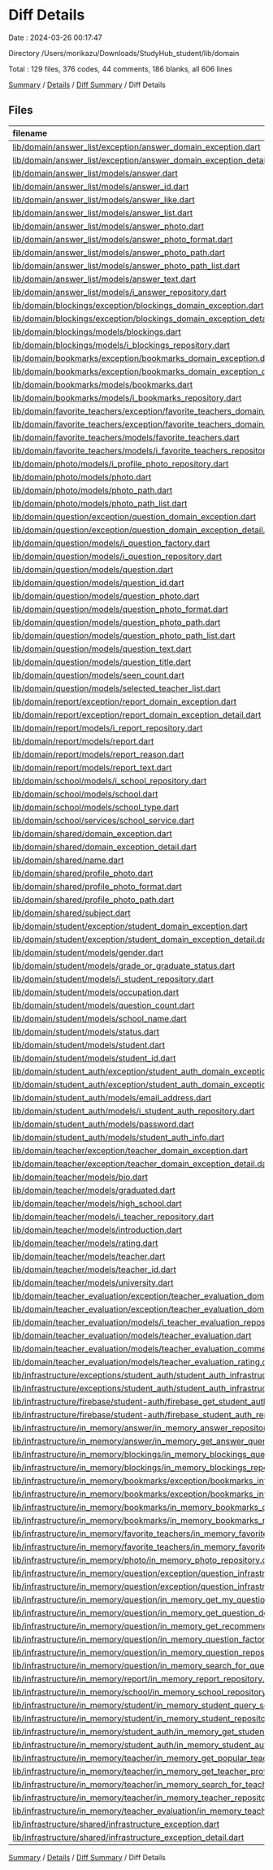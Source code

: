 # Diff Details

Date : 2024-03-26 00:17:47

Directory /Users/morikazu/Downloads/StudyHub_student/lib/domain

Total : 129 files,  376 codes, 44 comments, 186 blanks, all 606 lines

[Summary](results.md) / [Details](details.md) / [Diff Summary](diff.md) / Diff Details

## Files
| filename | language | code | comment | blank | total |
| :--- | :--- | ---: | ---: | ---: | ---: |
| [lib/domain/answer_list/exception/answer_domain_exception.dart](/lib/domain/answer_list/exception/answer_domain_exception.dart) | Dart | 8 | 0 | 2 | 10 |
| [lib/domain/answer_list/exception/answer_domain_exception_detail.dart](/lib/domain/answer_list/exception/answer_domain_exception_detail.dart) | Dart | 20 | 0 | 5 | 25 |
| [lib/domain/answer_list/models/answer.dart](/lib/domain/answer_list/models/answer.dart) | Dart | 32 | 8 | 6 | 46 |
| [lib/domain/answer_list/models/answer_id.dart](/lib/domain/answer_list/models/answer_id.dart) | Dart | 26 | 0 | 6 | 32 |
| [lib/domain/answer_list/models/answer_like.dart](/lib/domain/answer_list/models/answer_like.dart) | Dart | 45 | 0 | 8 | 53 |
| [lib/domain/answer_list/models/answer_list.dart](/lib/domain/answer_list/models/answer_list.dart) | Dart | 8 | 8 | 7 | 23 |
| [lib/domain/answer_list/models/answer_photo.dart](/lib/domain/answer_list/models/answer_photo.dart) | Dart | 29 | 0 | 5 | 34 |
| [lib/domain/answer_list/models/answer_photo_format.dart](/lib/domain/answer_list/models/answer_photo_format.dart) | Dart | 11 | 0 | 4 | 15 |
| [lib/domain/answer_list/models/answer_photo_path.dart](/lib/domain/answer_list/models/answer_photo_path.dart) | Dart | 16 | 0 | 4 | 20 |
| [lib/domain/answer_list/models/answer_photo_path_list.dart](/lib/domain/answer_list/models/answer_photo_path_list.dart) | Dart | 15 | 0 | 4 | 19 |
| [lib/domain/answer_list/models/answer_text.dart](/lib/domain/answer_list/models/answer_text.dart) | Dart | 17 | 0 | 3 | 20 |
| [lib/domain/answer_list/models/i_answer_repository.dart](/lib/domain/answer_list/models/i_answer_repository.dart) | Dart | 5 | 0 | 2 | 7 |
| [lib/domain/blockings/exception/blockings_domain_exception.dart](/lib/domain/blockings/exception/blockings_domain_exception.dart) | Dart | 8 | 0 | 2 | 10 |
| [lib/domain/blockings/exception/blockings_domain_exception_detail.dart](/lib/domain/blockings/exception/blockings_domain_exception_detail.dart) | Dart | 9 | 0 | 5 | 14 |
| [lib/domain/blockings/models/blockings.dart](/lib/domain/blockings/models/blockings.dart) | Dart | 39 | 0 | 9 | 48 |
| [lib/domain/blockings/models/i_blockings_repository.dart](/lib/domain/blockings/models/i_blockings_repository.dart) | Dart | 6 | 0 | 2 | 8 |
| [lib/domain/bookmarks/exception/bookmarks_domain_exception.dart](/lib/domain/bookmarks/exception/bookmarks_domain_exception.dart) | Dart | 8 | 0 | 2 | 10 |
| [lib/domain/bookmarks/exception/bookmarks_domain_exception_detail.dart](/lib/domain/bookmarks/exception/bookmarks_domain_exception_detail.dart) | Dart | 9 | 0 | 5 | 14 |
| [lib/domain/bookmarks/models/bookmarks.dart](/lib/domain/bookmarks/models/bookmarks.dart) | Dart | 34 | 0 | 9 | 43 |
| [lib/domain/bookmarks/models/i_bookmarks_repository.dart](/lib/domain/bookmarks/models/i_bookmarks_repository.dart) | Dart | 6 | 0 | 2 | 8 |
| [lib/domain/favorite_teachers/exception/favorite_teachers_domain_exception.dart](/lib/domain/favorite_teachers/exception/favorite_teachers_domain_exception.dart) | Dart | 8 | 0 | 2 | 10 |
| [lib/domain/favorite_teachers/exception/favorite_teachers_domain_exception_detail.dart](/lib/domain/favorite_teachers/exception/favorite_teachers_domain_exception_detail.dart) | Dart | 12 | 0 | 6 | 18 |
| [lib/domain/favorite_teachers/models/favorite_teachers.dart](/lib/domain/favorite_teachers/models/favorite_teachers.dart) | Dart | 44 | 0 | 9 | 53 |
| [lib/domain/favorite_teachers/models/i_favorite_teachers_repository.dart](/lib/domain/favorite_teachers/models/i_favorite_teachers_repository.dart) | Dart | 6 | 0 | 2 | 8 |
| [lib/domain/photo/models/i_profile_photo_repository.dart](/lib/domain/photo/models/i_profile_photo_repository.dart) | Dart | 8 | 0 | 2 | 10 |
| [lib/domain/photo/models/photo.dart](/lib/domain/photo/models/photo.dart) | Dart | 27 | 0 | 6 | 33 |
| [lib/domain/photo/models/photo_path.dart](/lib/domain/photo/models/photo_path.dart) | Dart | 21 | 0 | 6 | 27 |
| [lib/domain/photo/models/photo_path_list.dart](/lib/domain/photo/models/photo_path_list.dart) | Dart | 11 | 0 | 6 | 17 |
| [lib/domain/question/exception/question_domain_exception.dart](/lib/domain/question/exception/question_domain_exception.dart) | Dart | 8 | 0 | 2 | 10 |
| [lib/domain/question/exception/question_domain_exception_detail.dart](/lib/domain/question/exception/question_domain_exception_detail.dart) | Dart | 26 | 0 | 5 | 31 |
| [lib/domain/question/models/i_question_factory.dart](/lib/domain/question/models/i_question_factory.dart) | Dart | 17 | 8 | 4 | 29 |
| [lib/domain/question/models/i_question_repository.dart](/lib/domain/question/models/i_question_repository.dart) | Dart | 8 | 0 | 2 | 10 |
| [lib/domain/question/models/question.dart](/lib/domain/question/models/question.dart) | Dart | 88 | 2 | 16 | 106 |
| [lib/domain/question/models/question_id.dart](/lib/domain/question/models/question_id.dart) | Dart | 26 | 0 | 6 | 32 |
| [lib/domain/question/models/question_photo.dart](/lib/domain/question/models/question_photo.dart) | Dart | 30 | 0 | 6 | 36 |
| [lib/domain/question/models/question_photo_format.dart](/lib/domain/question/models/question_photo_format.dart) | Dart | 11 | 0 | 4 | 15 |
| [lib/domain/question/models/question_photo_path.dart](/lib/domain/question/models/question_photo_path.dart) | Dart | 19 | 0 | 5 | 24 |
| [lib/domain/question/models/question_photo_path_list.dart](/lib/domain/question/models/question_photo_path_list.dart) | Dart | 15 | 7 | 5 | 27 |
| [lib/domain/question/models/question_text.dart](/lib/domain/question/models/question_text.dart) | Dart | 22 | 0 | 3 | 25 |
| [lib/domain/question/models/question_title.dart](/lib/domain/question/models/question_title.dart) | Dart | 18 | 0 | 3 | 21 |
| [lib/domain/question/models/seen_count.dart](/lib/domain/question/models/seen_count.dart) | Dart | 41 | 2 | 9 | 52 |
| [lib/domain/question/models/selected_teacher_list.dart](/lib/domain/question/models/selected_teacher_list.dart) | Dart | 15 | 0 | 5 | 20 |
| [lib/domain/report/exception/report_domain_exception.dart](/lib/domain/report/exception/report_domain_exception.dart) | Dart | 8 | 0 | 2 | 10 |
| [lib/domain/report/exception/report_domain_exception_detail.dart](/lib/domain/report/exception/report_domain_exception_detail.dart) | Dart | 11 | 0 | 5 | 16 |
| [lib/domain/report/models/i_report_repository.dart](/lib/domain/report/models/i_report_repository.dart) | Dart | 4 | 0 | 2 | 6 |
| [lib/domain/report/models/report.dart](/lib/domain/report/models/report.dart) | Dart | 15 | 0 | 3 | 18 |
| [lib/domain/report/models/report_reason.dart](/lib/domain/report/models/report_reason.dart) | Dart | 15 | 0 | 6 | 21 |
| [lib/domain/report/models/report_text.dart](/lib/domain/report/models/report_text.dart) | Dart | 21 | 0 | 4 | 25 |
| [lib/domain/school/models/i_school_repository.dart](/lib/domain/school/models/i_school_repository.dart) | Dart | 5 | 0 | 2 | 7 |
| [lib/domain/school/models/school.dart](/lib/domain/school/models/school.dart) | Dart | 19 | 0 | 6 | 25 |
| [lib/domain/school/models/school_type.dart](/lib/domain/school/models/school_type.dart) | Dart | 11 | 0 | 4 | 15 |
| [lib/domain/school/services/school_service.dart](/lib/domain/school/services/school_service.dart) | Dart | 13 | 0 | 4 | 17 |
| [lib/domain/shared/domain_exception.dart](/lib/domain/shared/domain_exception.dart) | Dart | 13 | 0 | 4 | 17 |
| [lib/domain/shared/domain_exception_detail.dart](/lib/domain/shared/domain_exception_detail.dart) | Dart | 4 | 0 | 2 | 6 |
| [lib/domain/shared/name.dart](/lib/domain/shared/name.dart) | Dart | 31 | 0 | 5 | 36 |
| [lib/domain/shared/profile_photo.dart](/lib/domain/shared/profile_photo.dart) | Dart | 34 | 0 | 6 | 40 |
| [lib/domain/shared/profile_photo_format.dart](/lib/domain/shared/profile_photo_format.dart) | Dart | 11 | 0 | 4 | 15 |
| [lib/domain/shared/profile_photo_path.dart](/lib/domain/shared/profile_photo_path.dart) | Dart | 16 | 0 | 4 | 20 |
| [lib/domain/shared/subject.dart](/lib/domain/shared/subject.dart) | Dart | 12 | 0 | 4 | 16 |
| [lib/domain/student/exception/student_domain_exception.dart](/lib/domain/student/exception/student_domain_exception.dart) | Dart | 8 | 0 | 2 | 10 |
| [lib/domain/student/exception/student_domain_exception_detail.dart](/lib/domain/student/exception/student_domain_exception_detail.dart) | Dart | 19 | 0 | 5 | 24 |
| [lib/domain/student/models/gender.dart](/lib/domain/student/models/gender.dart) | Dart | 12 | 0 | 4 | 16 |
| [lib/domain/student/models/grade_or_graduate_status.dart](/lib/domain/student/models/grade_or_graduate_status.dart) | Dart | 13 | 0 | 4 | 17 |
| [lib/domain/student/models/i_student_repository.dart](/lib/domain/student/models/i_student_repository.dart) | Dart | 7 | 0 | 2 | 9 |
| [lib/domain/student/models/occupation.dart](/lib/domain/student/models/occupation.dart) | Dart | 12 | 0 | 4 | 16 |
| [lib/domain/student/models/question_count.dart](/lib/domain/student/models/question_count.dart) | Dart | 38 | 0 | 8 | 46 |
| [lib/domain/student/models/school_name.dart](/lib/domain/student/models/school_name.dart) | Dart | 0 | 18 | 5 | 23 |
| [lib/domain/student/models/status.dart](/lib/domain/student/models/status.dart) | Dart | 13 | 0 | 5 | 18 |
| [lib/domain/student/models/student.dart](/lib/domain/student/models/student.dart) | Dart | 116 | 0 | 15 | 131 |
| [lib/domain/student/models/student_id.dart](/lib/domain/student/models/student_id.dart) | Dart | 26 | 0 | 6 | 32 |
| [lib/domain/student_auth/exception/student_auth_domain_exception.dart](/lib/domain/student_auth/exception/student_auth_domain_exception.dart) | Dart | 8 | 0 | 2 | 10 |
| [lib/domain/student_auth/exception/student_auth_domain_exception_detail.dart](/lib/domain/student_auth/exception/student_auth_domain_exception_detail.dart) | Dart | 13 | 0 | 5 | 18 |
| [lib/domain/student_auth/models/email_address.dart](/lib/domain/student_auth/models/email_address.dart) | Dart | 36 | 0 | 6 | 42 |
| [lib/domain/student_auth/models/i_student_auth_repository.dart](/lib/domain/student_auth/models/i_student_auth_repository.dart) | Dart | 20 | 0 | 2 | 22 |
| [lib/domain/student_auth/models/password.dart](/lib/domain/student_auth/models/password.dart) | Dart | 39 | 0 | 7 | 46 |
| [lib/domain/student_auth/models/student_auth_info.dart](/lib/domain/student_auth/models/student_auth_info.dart) | Dart | 32 | 0 | 7 | 39 |
| [lib/domain/teacher/exception/teacher_domain_exception.dart](/lib/domain/teacher/exception/teacher_domain_exception.dart) | Dart | 8 | 0 | 2 | 10 |
| [lib/domain/teacher/exception/teacher_domain_exception_detail.dart](/lib/domain/teacher/exception/teacher_domain_exception_detail.dart) | Dart | 16 | 0 | 5 | 21 |
| [lib/domain/teacher/models/bio.dart](/lib/domain/teacher/models/bio.dart) | Dart | 13 | 0 | 4 | 17 |
| [lib/domain/teacher/models/graduated.dart](/lib/domain/teacher/models/graduated.dart) | Dart | 10 | 0 | 4 | 14 |
| [lib/domain/teacher/models/high_school.dart](/lib/domain/teacher/models/high_school.dart) | Dart | 4 | 0 | 2 | 6 |
| [lib/domain/teacher/models/i_teacher_repository.dart](/lib/domain/teacher/models/i_teacher_repository.dart) | Dart | 5 | 0 | 2 | 7 |
| [lib/domain/teacher/models/introduction.dart](/lib/domain/teacher/models/introduction.dart) | Dart | 13 | 0 | 4 | 17 |
| [lib/domain/teacher/models/rating.dart](/lib/domain/teacher/models/rating.dart) | Dart | 14 | 0 | 4 | 18 |
| [lib/domain/teacher/models/teacher.dart](/lib/domain/teacher/models/teacher.dart) | Dart | 48 | 0 | 4 | 52 |
| [lib/domain/teacher/models/teacher_id.dart](/lib/domain/teacher/models/teacher_id.dart) | Dart | 26 | 0 | 6 | 32 |
| [lib/domain/teacher/models/university.dart](/lib/domain/teacher/models/university.dart) | Dart | 11 | 0 | 4 | 15 |
| [lib/domain/teacher_evaluation/exception/teacher_evaluation_domain_exception.dart](/lib/domain/teacher_evaluation/exception/teacher_evaluation_domain_exception.dart) | Dart | 8 | 0 | 2 | 10 |
| [lib/domain/teacher_evaluation/exception/teacher_evaluation_domain_exception_detail.dart](/lib/domain/teacher_evaluation/exception/teacher_evaluation_domain_exception_detail.dart) | Dart | 13 | 0 | 6 | 19 |
| [lib/domain/teacher_evaluation/models/i_teacher_evaluation_repository.dart](/lib/domain/teacher_evaluation/models/i_teacher_evaluation_repository.dart) | Dart | 6 | 0 | 2 | 8 |
| [lib/domain/teacher_evaluation/models/teacher_evaluation.dart](/lib/domain/teacher_evaluation/models/teacher_evaluation.dart) | Dart | 27 | 0 | 4 | 31 |
| [lib/domain/teacher_evaluation/models/teacher_evaluation_comment.dart](/lib/domain/teacher_evaluation/models/teacher_evaluation_comment.dart) | Dart | 14 | 0 | 4 | 18 |
| [lib/domain/teacher_evaluation/models/teacher_evaluation_rating.dart](/lib/domain/teacher_evaluation/models/teacher_evaluation_rating.dart) | Dart | 14 | 0 | 5 | 19 |
| [lib/infrastructure/exceptions/student_auth/student_auth_infrastructure_exception.dart](/lib/infrastructure/exceptions/student_auth/student_auth_infrastructure_exception.dart) | Dart | -8 | 0 | -2 | -10 |
| [lib/infrastructure/exceptions/student_auth/student_auth_infrastructure_exception_detail.dart](/lib/infrastructure/exceptions/student_auth/student_auth_infrastructure_exception_detail.dart) | Dart | -18 | -4 | -5 | -27 |
| [lib/infrastructure/firebase/student-auth/firebase_get_student_auth_query_service.dart](/lib/infrastructure/firebase/student-auth/firebase_get_student_auth_query_service.dart) | Dart | -24 | 0 | -5 | -29 |
| [lib/infrastructure/firebase/student-auth/firebase_student_auth_repository.dart](/lib/infrastructure/firebase/student-auth/firebase_student_auth_repository.dart) | Dart | -151 | -1 | -13 | -165 |
| [lib/infrastructure/in_memory/answer/in_memory_answer_repository.dart](/lib/infrastructure/in_memory/answer/in_memory_answer_repository.dart) | Dart | -58 | 0 | -6 | -64 |
| [lib/infrastructure/in_memory/answer/in_memory_get_answer_query_service.dart](/lib/infrastructure/in_memory/answer/in_memory_get_answer_query_service.dart) | Dart | -62 | 0 | -8 | -70 |
| [lib/infrastructure/in_memory/blockings/in_memory_blockings_query_service.dart](/lib/infrastructure/in_memory/blockings/in_memory_blockings_query_service.dart) | Dart | -42 | 0 | -7 | -49 |
| [lib/infrastructure/in_memory/blockings/in_memory_blockings_repository.dart](/lib/infrastructure/in_memory/blockings/in_memory_blockings_repository.dart) | Dart | -22 | 0 | -6 | -28 |
| [lib/infrastructure/in_memory/bookmarks/exception/bookmarks_infrastructure_exception.dart](/lib/infrastructure/in_memory/bookmarks/exception/bookmarks_infrastructure_exception.dart) | Dart | -8 | 0 | -2 | -10 |
| [lib/infrastructure/in_memory/bookmarks/exception/bookmarks_infrastructure_exception_detail.dart](/lib/infrastructure/in_memory/bookmarks/exception/bookmarks_infrastructure_exception_detail.dart) | Dart | -11 | 0 | -5 | -16 |
| [lib/infrastructure/in_memory/bookmarks/in_memory_bookmarks_query_service.dart](/lib/infrastructure/in_memory/bookmarks/in_memory_bookmarks_query_service.dart) | Dart | -68 | 0 | -11 | -79 |
| [lib/infrastructure/in_memory/bookmarks/in_memory_bookmarks_repository.dart](/lib/infrastructure/in_memory/bookmarks/in_memory_bookmarks_repository.dart) | Dart | -22 | 0 | -6 | -28 |
| [lib/infrastructure/in_memory/favorite_teachers/in_memory_favorite_teacher_query_service.dart](/lib/infrastructure/in_memory/favorite_teachers/in_memory_favorite_teacher_query_service.dart) | Dart | -45 | 0 | -8 | -53 |
| [lib/infrastructure/in_memory/favorite_teachers/in_memory_favorite_teachers_repository.dart](/lib/infrastructure/in_memory/favorite_teachers/in_memory_favorite_teachers_repository.dart) | Dart | -23 | 0 | -6 | -29 |
| [lib/infrastructure/in_memory/photo/in_memory_photo_repository.dart](/lib/infrastructure/in_memory/photo/in_memory_photo_repository.dart) | Dart | -32 | 0 | -8 | -40 |
| [lib/infrastructure/in_memory/question/exception/question_infrastructure_exception.dart](/lib/infrastructure/in_memory/question/exception/question_infrastructure_exception.dart) | Dart | -8 | 0 | -2 | -10 |
| [lib/infrastructure/in_memory/question/exception/question_infrastructure_exception_detail.dart](/lib/infrastructure/in_memory/question/exception/question_infrastructure_exception_detail.dart) | Dart | -12 | 0 | -5 | -17 |
| [lib/infrastructure/in_memory/question/in_memory_get_my_questions_query_service.dart](/lib/infrastructure/in_memory/question/in_memory_get_my_questions_query_service.dart) | Dart | -70 | 0 | -9 | -79 |
| [lib/infrastructure/in_memory/question/in_memory_get_question_detail_query_service.dart](/lib/infrastructure/in_memory/question/in_memory_get_question_detail_query_service.dart) | Dart | -20 | 0 | -6 | -26 |
| [lib/infrastructure/in_memory/question/in_memory_get_recommended_questions_query_service.dart](/lib/infrastructure/in_memory/question/in_memory_get_recommended_questions_query_service.dart) | Dart | -73 | -1 | -10 | -84 |
| [lib/infrastructure/in_memory/question/in_memory_question_factory.dart](/lib/infrastructure/in_memory/question/in_memory_question_factory.dart) | Dart | -42 | 0 | -5 | -47 |
| [lib/infrastructure/in_memory/question/in_memory_question_repository.dart](/lib/infrastructure/in_memory/question/in_memory_question_repository.dart) | Dart | -35 | 0 | -11 | -46 |
| [lib/infrastructure/in_memory/question/in_memory_search_for_questions_query_service.dart](/lib/infrastructure/in_memory/question/in_memory_search_for_questions_query_service.dart) | Dart | -62 | 0 | -10 | -72 |
| [lib/infrastructure/in_memory/report/in_memory_report_repository.dart](/lib/infrastructure/in_memory/report/in_memory_report_repository.dart) | Dart | -23 | 0 | -5 | -28 |
| [lib/infrastructure/in_memory/school/in_memory_school_repository.dart](/lib/infrastructure/in_memory/school/in_memory_school_repository.dart) | Dart | -25 | 0 | -5 | -30 |
| [lib/infrastructure/in_memory/student/in_memory_student_query_service.dart](/lib/infrastructure/in_memory/student/in_memory_student_query_service.dart) | Dart | -21 | 0 | -4 | -25 |
| [lib/infrastructure/in_memory/student/in_memory_student_repository.dart](/lib/infrastructure/in_memory/student/in_memory_student_repository.dart) | Dart | -26 | 0 | -7 | -33 |
| [lib/infrastructure/in_memory/student_auth/in_memory_get_student_auth_query_service.dart](/lib/infrastructure/in_memory/student_auth/in_memory_get_student_auth_query_service.dart) | Dart | -14 | 0 | -4 | -18 |
| [lib/infrastructure/in_memory/student_auth/in_memory_student_auth_repository.dart](/lib/infrastructure/in_memory/student_auth/in_memory_student_auth_repository.dart) | Dart | -142 | -1 | -22 | -165 |
| [lib/infrastructure/in_memory/teacher/in_memory_get_popular_teachers_query_service.dart](/lib/infrastructure/in_memory/teacher/in_memory_get_popular_teachers_query_service.dart) | Dart | -24 | -1 | -7 | -32 |
| [lib/infrastructure/in_memory/teacher/in_memory_get_teacher_profile_query_service.dart](/lib/infrastructure/in_memory/teacher/in_memory_get_teacher_profile_query_service.dart) | Dart | -45 | 0 | -7 | -52 |
| [lib/infrastructure/in_memory/teacher/in_memory_search_for_teachers_query_service.dart](/lib/infrastructure/in_memory/teacher/in_memory_search_for_teachers_query_service.dart) | Dart | -23 | 0 | -7 | -30 |
| [lib/infrastructure/in_memory/teacher/in_memory_teacher_repository.dart](/lib/infrastructure/in_memory/teacher/in_memory_teacher_repository.dart) | Dart | -55 | 0 | -4 | -59 |
| [lib/infrastructure/in_memory/teacher_evaluation/in_memory_teacher_evaluation_repository.dart](/lib/infrastructure/in_memory/teacher_evaluation/in_memory_teacher_evaluation_repository.dart) | Dart | -30 | -1 | -6 | -37 |
| [lib/infrastructure/shared/infrastructure_exception.dart](/lib/infrastructure/shared/infrastructure_exception.dart) | Dart | -13 | 0 | -4 | -17 |
| [lib/infrastructure/shared/infrastructure_exception_detail.dart](/lib/infrastructure/shared/infrastructure_exception_detail.dart) | Dart | -4 | 0 | -2 | -6 |

[Summary](results.md) / [Details](details.md) / [Diff Summary](diff.md) / Diff Details